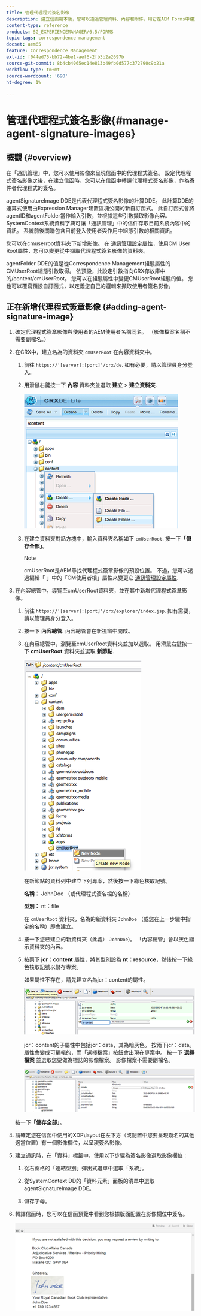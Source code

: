 ```yaml
---
title: 管理代理程式簽名影像
description: 建立信函範本後，您可以透過管理資料、內容和附件，用它在AEM Forms中建立通訊。
content-type: reference
products: SG_EXPERIENCEMANAGER/6.5/FORMS
topic-tags: correspondence-management
docset: aem65
feature: Correspondence Management
exl-id: f044ed75-bb72-4be1-aef6-2fb3b2a2697b
source-git-commit: 8b4cb4065ec14e813b49fb0d577c372790c9b21a
workflow-type: tm+mt
source-wordcount: '690'
ht-degree: 1%

---
```


# 管理代理程式簽名影像{#manage-agent-signature-images}

## 概觀 {#overview}

在「通訊管理」中，您可以使用影像來呈現信函中的代理程式簽名。 設定代理程式簽名影像之後，在建立信函時，您可以在信函中轉譯代理程式簽名影像，作為寄件者代理程式的簽名。

agentSignatureImage DDE是代表代理程式簽名影像的計算DDE。 此計算DDE的運算式使用由Expression Manager建置區塊公開的新自訂函式。 此自訂函式會將agentID和agentFolder當作輸入引數，並根據這些引數擷取影像內容。 SystemContext系統資料字典可讓「通訊管理」中的信件存取目前系統內容中的資訊。 系統前後關聯包含目前登入使用者與作用中組態引數的相關資訊。

您可以在cmuserroot資料夾下新增影像。 在 [通訊管理設定屬性](/help/forms/using/cm-configuration-properties.md)，使用CM User Root屬性，您可以變更從中擷取代理程式簽名影像的資料夾。

agentFolder DDE的值是從Correspondence Management組態屬性的CMUserRoot組態引數取得。 依預設，此設定引數指向CRX存放庫中的/content/cmUserRoot。 您可以在組態屬性中變更CMUserRoot組態的值。
您也可以覆寫預設自訂函式，以定義您自己的邏輯來擷取使用者簽名影像。

## 正在新增代理程式簽章影像 {#adding-agent-signature-image}

1. 確定代理程式簽章影像與使用者的AEM使用者名稱同名。 （影像檔案名稱不需要副檔名。）
1. 在CRX中，建立名為的資料夾 `cmUserRoot` 在內容資料夾中。

   1. 前往 `https://'[server]:[port]'/crx/de`. 如有必要，請以管理員身分登入。

   1. 用滑鼠右鍵按一下 **內容** 資料夾並選取 **建立** > **建立資料夾**.

      ![建立資料夾](assets/1_createnode_cmuserroot.png)

   1. 在建立資料夾對話方塊中，輸入資料夾名稱如下 `cmUserRoot`. 按一下&#x200B;**「儲存全部」**。

      >[!NOTE]
      >
      >cmUserRoot是AEM尋找代理程式簽章影像的預設位置。 不過，您可以透過編輯「 」中的「CM使用者根」屬性來變更它 [通訊管理設定屬性](/help/forms/using/cm-configuration-properties.md).

1. 在內容總管中，導覽至cmUserRoot資料夾，並在其中新增代理程式簽章影像。

   1. 前往 `https://'[server]:[port]'/crx/explorer/index.jsp`. 如有需要，請以管理員身分登入。
   1. 按一下 **內容總管**. 內容總管會在新視窗中開啟。
   1. 在內容總管中，瀏覽至cmUserRoot資料夾並加以選取。 用滑鼠右鍵按一下 **cmUserRoot** 資料夾並選取 **新節點**.

      ![cmUserRoot中的新節點](assets/2_cmuserroot_newnode.png)

      在新節點的資料列中建立下列專案，然後按一下綠色核取記號。

      **名稱：** JohnDoe （或代理程式簽名檔的名稱）

      **型別：** nt：file

      在 `cmUserRoot` 資料夾，名為的新資料夾 `JohnDoe` （或您在上一步驟中指定的名稱）即會建立。

   1. 按一下您已建立的新資料夾（此處） `JohnDoe`)。 「內容總管」會以灰色顯示資料夾的內容。

   1. 按兩下 **jcr：content** 屬性，將其型別設為 **nt：resource**，然後按一下綠色核取記號以儲存專案。

      如果屬性不存在，請先建立名為jcr：content的屬性。

      ![jcr：content屬性](assets/3_jcrcontentntresource.png)

      jcr：content的子屬性中包括jcr：data，其為暗灰色。 按兩下jcr：data。 屬性會變成可編輯的，而「選擇檔案」按鈕會出現在專案中。 按一下 **選擇檔案** 並選取您要做為標誌的影像檔案。 影像檔案不需要副檔名。

      ![JCR資料](assets/5_jcrdata.png)

   按一下&#x200B;**「儲存全部」**。

1. 請確定您在信函中使用的XDP\layout在左下方（或配置中您要呈現簽名的其他適當位置）有一個影像欄位，以呈現簽名影像。
1. 建立通訊時，在「資料」標籤中，使用以下步驟為簽名影像選取影像欄位：

   1. 從右窗格的「連結型別」彈出式選單中選取「系統」。

   1. 從SystemContext DD的「資料元素」面板的清單中選取agentSignatureImage DDE。

   1. 儲存字母。

1. 轉譯信函時，您可以在信函預覽中看到您根據版面配置在影像欄位中簽名。

   ![信函中的代理程式簽名影像](assets/letterwithsignature.png)
